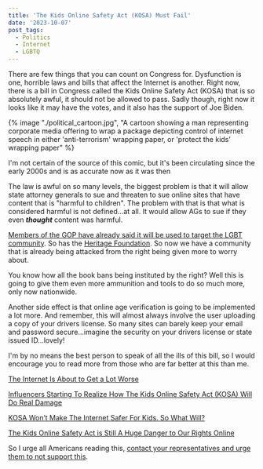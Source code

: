 ```yaml
---
title: 'The Kids Online Safety Act (KOSA) Must Fail'
date: '2023-10-07'
post_tags:
  - Politics
  - Internet
  - LGBTQ
---
```


There are few things that you can count on Congress for. Dysfunction is one, horrible laws and bills that affect the Internet is another. Right now, there is a bill in Congress called the Kids Online Safety Act (KOSA) that is so absolutely awful, it should not be allowed to pass. Sadly though, right now it looks like it may have the votes, and it also has the support of Joe Biden.
<!-- excerpt -->

{% image "./political_cartoon.jpg", "A cartoon showing a man representing corporate media offering to wrap a package depicting control of internet speech in either 'anti-terrorism' wrapping paper, or 'protect the kids' wrapping paper" %}
<div class="image-credit">I'm not certain of the source of this comic, but it's been circulating since the early 2000s and is as accurate now as it was then</div>

The law is awful on so many levels, the biggest problem is that it will allow state attorney generals to sue and threaten to sue online sites that have content that is "harmful to children". The problem with that is that what is considered harmful is not defined...at all. It would allow AGs to sue if they even **_thought_** content was harmful.

[Members of the GOP have already said it will be used to target the LGBT community](https://www.techdirt.com/2023/09/06/marsha-blackburn-makes-it-clear-kosa-is-designed-to-silence-trans-people/). So has the [Heritage Foundation](https://www.techdirt.com/2023/05/24/heritage-foundation-says-that-of-course-gop-will-use-kosa-to-censor-lgbtq-content/). So now we have a community that is already being attacked from the right being given more to worry about.

You know how all the book bans being instituted by the right? Well this is going to give them even more ammunition and tools to do so much more, only now nationwide.

Another side effect is that online age verification is going to be implemented a lot more. And remember, this will almost always involve the user uploading a copy of your drivers license. So many sites can barely keep your email and password secure...imagine the security on your drivers license or state issued ID...lovely!

I'm by no means the best person to speak of all the ills of this bill, so I would encourage you to read more from those who are far better at this than me.

[The Internet Is About to Get a Lot Worse](https://buttondown.email/charliejane/archive/the-internet-is-about-to-get-a-lot-worse/)

[Influencers Starting To Realize How The Kids Online Safety Act (KOSA) Will Do Real Damage](https://www.techdirt.com/2023/07/25/influencers-starting-to-realize-how-the-kids-online-safety-act-kosa-will-do-real-damage/)

[KOSA Won’t Make The Internet Safer For Kids. So What Will?](https://www.techdirt.com/2023/10/05/kosa-wont-make-the-internet-safer-for-kids-so-what-will/)

[The Kids Online Safety Act is Still A Huge Danger to Our Rights Online](https://www.eff.org/deeplinks/2023/05/kids-online-safety-act-still-huge-danger-our-rights-online)

So I urge all Americans reading this, [contact your representatives and urge them to not support this](https://act.eff.org/action/tell-congress-kosa-will-censor-the-internet-but-won-t-help-kids).

